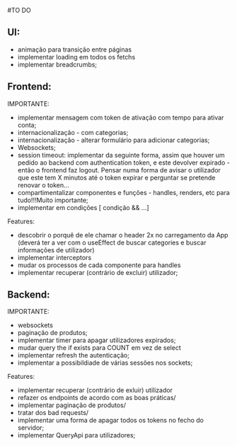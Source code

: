 #TO DO
## UI:
- animação para transição entre páginas
- implementar loading em todos os fetchs
- implementar breadcrumbs;

## Frontend:
IMPORTANTE:
- implementar mensagem com token de ativação com tempo para ativar conta;
- internacionalização - com categorias;
- internacionalização - alterar formulário para adicionar categorias;
- Websockets;
- session timeout: implementar da seguinte forma, assim que houver um pedido ao backend com authentication token, e este devolver expirado - então o frontend faz logout. Pensar numa forma de avisar o utilizador que este tem X minutos até o token expirar e perguntar se pretende renovar o token...
- compartimentalizar componentes e funções - handles, renders, etc para tudo!!!Muito importante;
- implementar em condições [ condição && ...]


Features:
- descobrir o porquê de ele chamar o header 2x no carregamento da App (deverá ter a ver com o useEffect de buscar categories e buscar informações de utilizador)
- implementar interceptors
- mudar os processos de cada componente para handles
- implementar recuperar (contrário de excluir) utilizador;


## Backend:
IMPORTANTE:
- websockets
- paginação de produtos;
- implementar timer para apagar utilizadores expirados;
- mudar query the if exists para COUNT em vez de select
- implementar refresh the autenticação;
- implementar a possibildiade de várias sessões nos sockets;

Features:
- implementar recuperar (contrário de exluir) utilizador
- refazer os endpoints de acordo com as boas práticas/
- implementar paginação de produtos/
- tratar dos bad requests/
- implementar uma forma de apagar todos os tokens no fecho do servidor;
- implementar QueryApi para utilizadores;